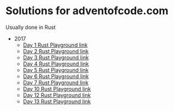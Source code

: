 # Solutions for adventofcode.com

Usually done in Rust

 - 2017
   - [Day  1 Rust Playground link](https://play.rust-lang.org/?gist=5526f63283d4d6ac930cbc8ec75512ff&version=stable)
   - [Day  2 Rust Playground link](https://play.rust-lang.org/?gist=6c370cbd07b274d082900a3a86ecbe8d&version=stable)
   - [Day  3 Rust Playground link](https://play.rust-lang.org/?gist=60e447517f1b217a03e7cbecfbe3b024&version=stable)
   - [Day  4 Rust Playground link](https://play.rust-lang.org/?gist=57339f0e30c5d8a8ed1c6025b82441ae&version=stable)
   - [Day  5 Rust Playground link](https://play.rust-lang.org/?gist=445ae9ea83ba769edd0469f10831a0cf&version=stable) 
   - [Day  6 Rust Playground link](https://play.rust-lang.org/?gist=1160eb7e95ad11698332adc9c4f28d27&version=stable)
   - [Day  7 Rust Playground link](https://play.rust-lang.org/?gist=60d22e172dc4aa542d7f3efc4f914430&version=stable)
   - [Day 10 Rust Playground link](https://play.rust-lang.org/?gist=2b5c9101cac8a9412d83ecdefa7d6200&version=stable)
   - [Day 12 Rust Playground link](https://play.rust-lang.org/?gist=dd7a31796532eb89cbcdc99f11ecc931&version=stable)
   - [Day 13 Rust Playground link](https://play.rust-lang.org/?gist=dd0f4160e3cd7036a40aa0163cfbc982&version=stable)